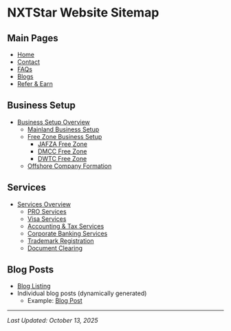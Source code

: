 # NXTStar Website Sitemap

## Main Pages

- [Home](https://nxtstar.ae/)
- [Contact](https://nxtstar.ae/contact)
- [FAQs](https://nxtstar.ae/faqs)
- [Blogs](https://nxtstar.ae/blogs)
- [Refer & Earn](https://nxtstar.ae/refer-earn)

## Business Setup

- [Business Setup Overview](https://nxtstar.ae/business)
  - [Mainland Business Setup](https://nxtstar.ae/business/mainland)
  - [Free Zone Business Setup](https://nxtstar.ae/business/freezone)
    - [JAFZA Free Zone](https://nxtstar.ae/business/freezone/jafza)
    - [DMCC Free Zone](https://nxtstar.ae/business/freezone/dmcc)
    - [DWTC Free Zone](https://nxtstar.ae/business/freezone/dwtc)
  - [Offshore Company Formation](https://nxtstar.ae/business/offshore)

## Services

- [Services Overview](https://nxtstar.ae/services)
  - [PRO Services](https://nxtstar.ae/services/pro)
  - [Visa Services](https://nxtstar.ae/services/visa)
  - [Accounting & Tax Services](https://nxtstar.ae/services/accounting)
  - [Corporate Banking Services](https://nxtstar.ae/services/banking)
  - [Trademark Registration](https://nxtstar.ae/services/trademark)
  - [Document Clearing](https://nxtstar.ae/services/documents)

## Blog Posts

- [Blog Listing](https://nxtstar.ae/blogs)
- Individual blog posts (dynamically generated)
  - Example: [Blog Post](https://nxtstar.ae/blog/{id})

---
*Last Updated: October 13, 2025*